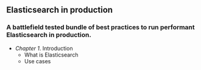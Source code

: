 ## Elasticsearch in production

### A battlefield tested bundle of best practices to run performant Elasticsearch in production.


- *Chapter 1*. Introduction
	- What is Elasticsearch
	- Use cases